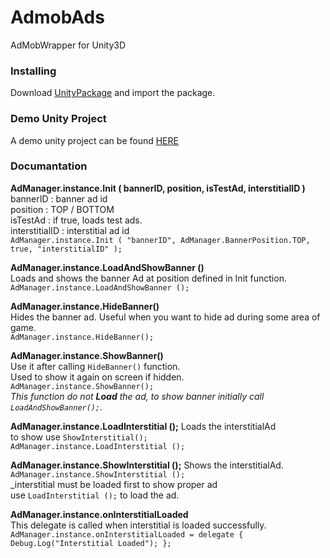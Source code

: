 # AdmobAds
AdMobWrapper for Unity3D

### Installing
Download [UnityPackage](https://github.com/Yash-Kansagara/AdmobUnityPackage) and import the package.

### Demo Unity Project
A demo unity project can be found [HERE](https://github.com/Yash-Kansagara/AdmobAds)

### Documantation

**AdManager.instance.Init ( bannerID, position, isTestAd, interstitialID )**  
bannerID : banner ad id  
position : TOP / BOTTOM  
isTestAd : if true, loads test ads.  
interstitialID : interstitial ad id  
`AdManager.instance.Init ( "bannerID", AdManager.BannerPosition.TOP, true, "interstitialID" );`  


**AdManager.instance.LoadAndShowBanner ()**  
Loads and shows the banner Ad at position defined in Init function.  
`AdManager.instance.LoadAndShowBanner ();`  


**AdManager.instance.HideBanner()**  
Hides the banner ad.  Useful when you want to hide ad during some area of game.  
`AdManager.instance.HideBanner();`  


**AdManager.instance.ShowBanner()**  
Use it after calling `HideBanner()` function.  
Used to show it again on screen if hidden.  
`AdManager.instance.ShowBanner();`  
_This function do not **Load** the ad, to show banner initially call `LoadAndShowBanner();`._  


**AdManager.instance.LoadInterstitial ();**
Loads the interstitialAd  
to show  use `ShowInterstitial();`  
`AdManager.instance.LoadInterstitial ();`  


**AdManager.instance.ShowInterstitial ();**
Shows the interstitialAd.    
`AdManager.instance.ShowInterstitial ();`  
_interstitial must be loaded first to show proper ad  
use `LoadInterstitial ();` to load the ad.  


**AdManager.instance.onInterstitialLoaded**  
This delegate is called when interstitial is loaded successfully.  
`AdManager.instance.onInterstitialLoaded = delegate { Debug.Log("Interstitial Loaded");	};`  

